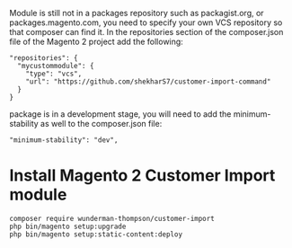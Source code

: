 Module is still not in a packages repository such as packagist.org, or packages.magento.com, you need to specify your own VCS repository so that composer can find it. In the repositories section of the composer.json file of the Magento 2 project add the following:
```
"repositories": {
  "mycustommodule": {
    "type": "vcs",
    "url": "https://github.com/shekharS7/customer-import-command"
  }
}
``` 
package is in a development stage, you will need to add the minimum-stability as well to the composer.json file:
```
"minimum-stability": "dev",
```

# Install Magento 2 Customer Import module
    composer require wunderman-thompson/customer-import
    php bin/magento setup:upgrade
    php bin/magento setup:static-content:deploy
